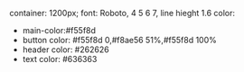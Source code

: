 container: 1200px;
font: Roboto, 4 5 6 7, line hieght 1.6
color: 
  + main-color:#f55f8d
  + button color: #f55f8d 0,#f8ae56 51%,#f55f8d 100%
  + header color: #262626
  + text color: #636363

